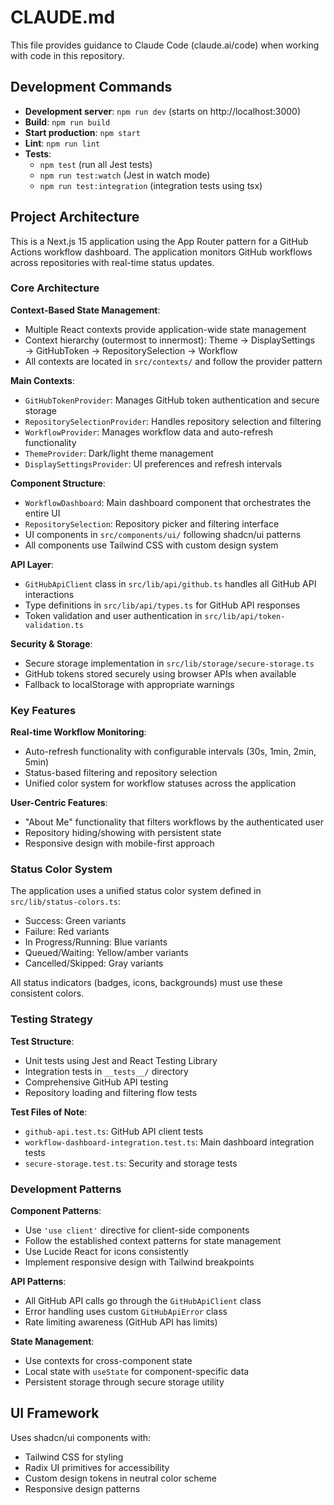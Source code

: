 # CLAUDE.md

This file provides guidance to Claude Code (claude.ai/code) when working with code in this repository.

## Development Commands

- **Development server**: `npm run dev` (starts on http://localhost:3000)
- **Build**: `npm run build`
- **Start production**: `npm start`
- **Lint**: `npm run lint`
- **Tests**: 
  - `npm test` (run all Jest tests)
  - `npm run test:watch` (Jest in watch mode)
  - `npm run test:integration` (integration tests using tsx)

## Project Architecture

This is a Next.js 15 application using the App Router pattern for a GitHub Actions workflow dashboard. The application monitors GitHub workflows across repositories with real-time status updates.

### Core Architecture

**Context-Based State Management**:
- Multiple React contexts provide application-wide state management
- Context hierarchy (outermost to innermost): Theme → DisplaySettings → GitHubToken → RepositorySelection → Workflow
- All contexts are located in `src/contexts/` and follow the provider pattern

**Main Contexts**:
- `GitHubTokenProvider`: Manages GitHub token authentication and secure storage
- `RepositorySelectionProvider`: Handles repository selection and filtering
- `WorkflowProvider`: Manages workflow data and auto-refresh functionality
- `ThemeProvider`: Dark/light theme management
- `DisplaySettingsProvider`: UI preferences and refresh intervals

**Component Structure**:
- `WorkflowDashboard`: Main dashboard component that orchestrates the entire UI
- `RepositorySelection`: Repository picker and filtering interface
- UI components in `src/components/ui/` following shadcn/ui patterns
- All components use Tailwind CSS with custom design system

**API Layer**:
- `GitHubApiClient` class in `src/lib/api/github.ts` handles all GitHub API interactions
- Type definitions in `src/lib/api/types.ts` for GitHub API responses
- Token validation and user authentication in `src/lib/api/token-validation.ts`

**Security & Storage**:
- Secure storage implementation in `src/lib/storage/secure-storage.ts`
- GitHub tokens stored securely using browser APIs when available
- Fallback to localStorage with appropriate warnings

### Key Features

**Real-time Workflow Monitoring**:
- Auto-refresh functionality with configurable intervals (30s, 1min, 2min, 5min)
- Status-based filtering and repository selection
- Unified color system for workflow statuses across the application

**User-Centric Features**:
- "About Me" functionality that filters workflows by the authenticated user
- Repository hiding/showing with persistent state
- Responsive design with mobile-first approach

### Status Color System

The application uses a unified status color system defined in `src/lib/status-colors.ts`:
- Success: Green variants
- Failure: Red variants  
- In Progress/Running: Blue variants
- Queued/Waiting: Yellow/amber variants
- Cancelled/Skipped: Gray variants

All status indicators (badges, icons, backgrounds) must use these consistent colors.

### Testing Strategy

**Test Structure**:
- Unit tests using Jest and React Testing Library
- Integration tests in `__tests__/` directory
- Comprehensive GitHub API testing
- Repository loading and filtering flow tests

**Test Files of Note**:
- `github-api.test.ts`: GitHub API client tests
- `workflow-dashboard-integration.test.ts`: Main dashboard integration tests
- `secure-storage.test.ts`: Security and storage tests

### Development Patterns

**Component Patterns**:
- Use `'use client'` directive for client-side components
- Follow the established context patterns for state management
- Use Lucide React for icons consistently
- Implement responsive design with Tailwind breakpoints

**API Patterns**:
- All GitHub API calls go through the `GitHubApiClient` class
- Error handling uses custom `GitHubApiError` class
- Rate limiting awareness (GitHub API has limits)

**State Management**:
- Use contexts for cross-component state
- Local state with `useState` for component-specific data
- Persistent storage through secure storage utility

## UI Framework

Uses shadcn/ui components with:
- Tailwind CSS for styling
- Radix UI primitives for accessibility
- Custom design tokens in neutral color scheme
- Responsive design patterns
